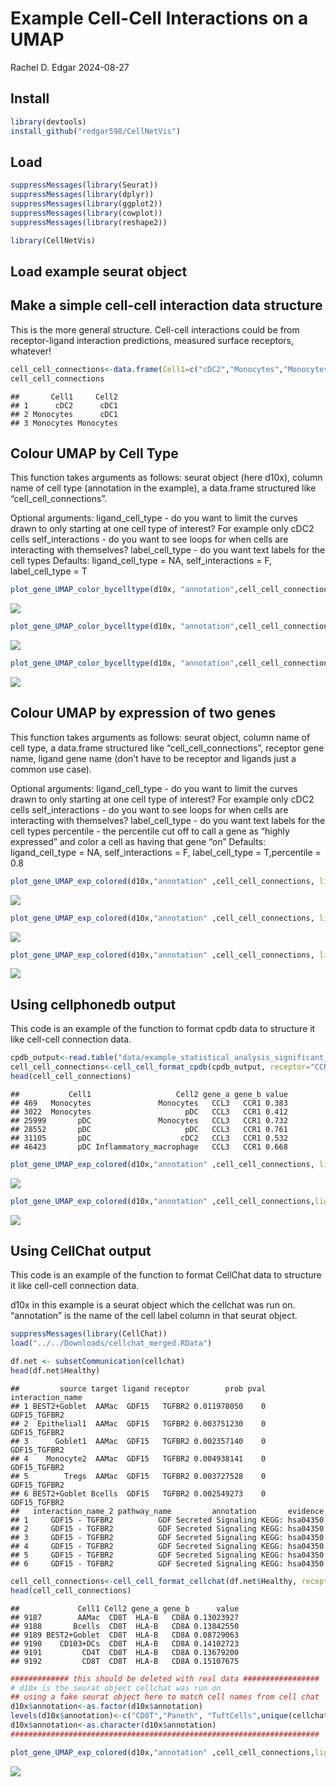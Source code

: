 Example Cell-Cell Interactions on a UMAP
================
Rachel D. Edgar
2024-08-27

## Install

``` r
library(devtools)
install_github("redgar598/CellNetVis")
```

## Load

``` r
suppressMessages(library(Seurat))
suppressMessages(library(dplyr))
suppressMessages(library(ggplot2))
suppressMessages(library(cowplot))
suppressMessages(library(reshape2))

library(CellNetVis)
```

## Load example seurat object

## Make a simple cell-cell interaction data structure

This is the more general structure. Cell-cell interactions could be from
receptor-ligand interaction predictions, measured surface receptors,
whatever!

``` r
cell_cell_connections<-data.frame(Cell1=c("cDC2","Monocytes","Monocytes"), Cell2=c("cDC1","cDC1","Monocytes"))
cell_cell_connections
```

    ##       Cell1     Cell2
    ## 1      cDC2      cDC1
    ## 2 Monocytes      cDC1
    ## 3 Monocytes Monocytes

## Colour UMAP by Cell Type

This function takes arguments as follows: seurat object (here d10x),
column name of cell type (annotation in the example), a data.frame
structured like “cell_cell_connections”.

Optional arguments: ligand_cell_type - do you want to limit the curves
drawn to only starting at one cell type of interest? For example only
cDC2 cells self_interactions - do you want to see loops for when cells
are interacting with themselves? label_cell_type - do you want text
labels for the cell types Defaults: ligand_cell_type = NA,
self_interactions = F, label_cell_type = T

``` r
plot_gene_UMAP_color_bycelltype(d10x, "annotation",cell_cell_connections)
```

![](README_files/figure-gfm/unnamed-chunk-5-1.png)<!-- -->

``` r
plot_gene_UMAP_color_bycelltype(d10x, "annotation",cell_cell_connections, self_interactions = T)
```

![](README_files/figure-gfm/unnamed-chunk-5-2.png)<!-- -->

``` r
plot_gene_UMAP_color_bycelltype(d10x, "annotation",cell_cell_connections,ligand_cell_type = "cDC2", label_cell_type=F)
```

![](README_files/figure-gfm/unnamed-chunk-5-3.png)<!-- -->

## Colour UMAP by expression of two genes

This function takes arguments as follows: seurat object, column name of
cell type, a data.frame structured like “cell_cell_connections”,
receptor gene name, ligand gene name (don’t have to be receptor and
ligands just a common use case).

Optional arguments: ligand_cell_type - do you want to limit the curves
drawn to only starting at one cell type of interest? For example only
cDC2 cells self_interactions - do you want to see loops for when cells
are interacting with themselves? label_cell_type - do you want text
labels for the cell types percentile - the percentile cut off to call a
gene as “highly expressed” and color a cell as having that gene “on”
Defaults: ligand_cell_type = NA, self_interactions = F, label_cell_type
= T,percentile = 0.8

``` r
plot_gene_UMAP_exp_colored(d10x,"annotation" ,cell_cell_connections, ligand = "CCL3", receptor="CCR1")
```

![](README_files/figure-gfm/unnamed-chunk-6-1.png)<!-- -->

``` r
plot_gene_UMAP_exp_colored(d10x,"annotation" ,cell_cell_connections, ligand = "CCL3", receptor="CCR1", percentile = 0.9)
```

![](README_files/figure-gfm/unnamed-chunk-6-2.png)<!-- -->

``` r
plot_gene_UMAP_exp_colored(d10x,"annotation" ,cell_cell_connections, ligand = "CCL3", receptor="CCR1",ligand_cell_type = "cDC2")
```

![](README_files/figure-gfm/unnamed-chunk-6-3.png)<!-- -->

## Using cellphonedb output

This code is an example of the function to format cpdb data to structure
it like cell-cell connection data.

``` r
cpdb_output<-read.table("data/example_statistical_analysis_significant_means_03_05_2024_15:06:27.txt", sep="\t", header=T)
cell_cell_connections<-cell_cell_format_cpdb(cpdb_output, receptor="CCR1",ligand="CCL3")
head(cell_cell_connections)
```

    ##           Cell1                   Cell2 gene_a gene_b value
    ## 469   Monocytes               Monocytes   CCL3   CCR1 0.383
    ## 3022  Monocytes                     pDC   CCL3   CCR1 0.412
    ## 25999       pDC               Monocytes   CCL3   CCR1 0.732
    ## 28552       pDC                     pDC   CCL3   CCR1 0.761
    ## 31105       pDC                    cDC2   CCL3   CCR1 0.532
    ## 46423       pDC Inflammatory_macrophage   CCL3   CCR1 0.668

``` r
plot_gene_UMAP_exp_colored(d10x,"annotation" ,cell_cell_connections, ligand = "CCL3", receptor="CCR1")
```

![](README_files/figure-gfm/unnamed-chunk-7-1.png)<!-- -->

``` r
plot_gene_UMAP_exp_colored(d10x,"annotation" ,cell_cell_connections,ligand_cell_type = "pDC",ligand = "CCL3", receptor="CCR1")
```

![](README_files/figure-gfm/unnamed-chunk-7-2.png)<!-- -->

## Using CellChat output

This code is an example of the function to format CellChat data to
structure it like cell-cell connection data.

d10x in this example is a seurat object which the cellchat was run on.
“annotation” is the name of the cell label column in that seurat object.

``` r
suppressMessages(library(CellChat))
load("../../Downloads/cellchat_merged.RData")

df.net <- subsetCommunication(cellchat)
head(df.net$Healthy)
```

    ##         source target ligand receptor        prob pval interaction_name
    ## 1 BEST2+Goblet  AAMac  GDF15   TGFBR2 0.011978050    0     GDF15_TGFBR2
    ## 2  Epithelial1  AAMac  GDF15   TGFBR2 0.003751230    0     GDF15_TGFBR2
    ## 3      Goblet1  AAMac  GDF15   TGFBR2 0.002357140    0     GDF15_TGFBR2
    ## 4    Monocyte2  AAMac  GDF15   TGFBR2 0.004938141    0     GDF15_TGFBR2
    ## 5        Tregs  AAMac  GDF15   TGFBR2 0.003727528    0     GDF15_TGFBR2
    ## 6 BEST2+Goblet Bcells  GDF15   TGFBR2 0.002549273    0     GDF15_TGFBR2
    ##   interaction_name_2 pathway_name         annotation       evidence
    ## 1     GDF15 - TGFBR2          GDF Secreted Signaling KEGG: hsa04350
    ## 2     GDF15 - TGFBR2          GDF Secreted Signaling KEGG: hsa04350
    ## 3     GDF15 - TGFBR2          GDF Secreted Signaling KEGG: hsa04350
    ## 4     GDF15 - TGFBR2          GDF Secreted Signaling KEGG: hsa04350
    ## 5     GDF15 - TGFBR2          GDF Secreted Signaling KEGG: hsa04350
    ## 6     GDF15 - TGFBR2          GDF Secreted Signaling KEGG: hsa04350

``` r
cell_cell_connections<-cell_cell_format_cellchat(df.net$Healthy, receptor="CD8A",ligand="HLA-B")
head(cell_cell_connections)
```

    ##             Cell1 Cell2 gene_a gene_b      value
    ## 9187        AAMac  CD8T  HLA-B   CD8A 0.13023927
    ## 9188       Bcells  CD8T  HLA-B   CD8A 0.13842550
    ## 9189 BEST2+Goblet  CD8T  HLA-B   CD8A 0.08729063
    ## 9190    CD103+DCs  CD8T  HLA-B   CD8A 0.14102723
    ## 9191         CD4T  CD8T  HLA-B   CD8A 0.13679200
    ## 9192         CD8T  CD8T  HLA-B   CD8A 0.15107675

``` r
############# this should be deleted with real data #################
# d10x is the seurat object cellchat was run on
## using a fake seurat object here to match cell names from cell chat
d10x$annotation<-as.factor(d10x$annotation)
levels(d10x$annotation)<-c("CD8T","Paneth", "TuftCells",unique(cellchat@meta$annotation)[1:7])
d10x$annotation<-as.character(d10x$annotation)
#####################################################################

plot_gene_UMAP_exp_colored(d10x,"annotation" ,cell_cell_connections,ligand_cell_type = "CD8T",ligand = "HLA-B", receptor="CD8A")
```

![](README_files/figure-gfm/unnamed-chunk-8-1.png)<!-- -->
